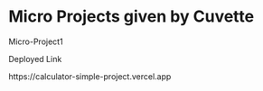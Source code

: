 <h1>Micro Projects given by Cuvette</h1>
<p>Micro-Project1</p>
<p>Deployed Link</p>
<link>https://calculator-simple-project.vercel.app</link>
